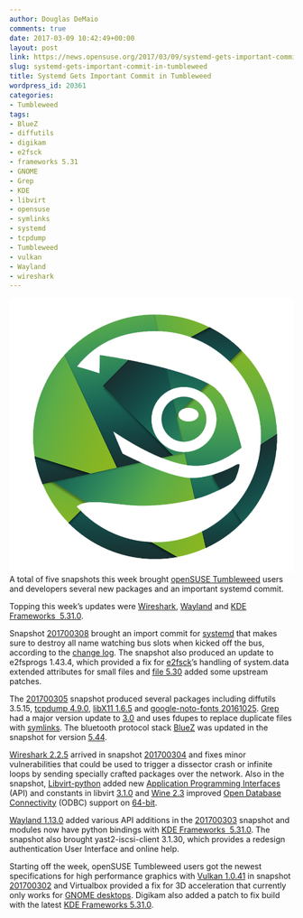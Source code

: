 ```yaml
---
author: Douglas DeMaio
comments: true
date: 2017-03-09 10:42:49+00:00
layout: post
link: https://news.opensuse.org/2017/03/09/systemd-gets-important-commit-in-tumbleweed/
slug: systemd-gets-important-commit-in-tumbleweed
title: Systemd Gets Important Commit in Tumbleweed
wordpress_id: 20361
categories:
- Tumbleweed
tags:
- BlueZ
- diffutils
- digikam
- e2fsck
- frameworks 5.31
- GNOME
- Grep
- KDE
- libvirt
- opensuse
- symlinks
- systemd
- tcpdump
- Tumbleweed
- vulkan
- Wayland
- wireshark
---
```


![](/wp-content/uploads/2016/09/Icon-1.png)A total of five snapshots this week brought [openSUSE Tumbleweed](https://en.opensuse.org/Portal:Tumbleweed) users and developers several new packages and an important systemd commit.

Topping this week’s updates were [Wireshark](https://www.wireshark.org/), [Wayland](https://wayland.freedesktop.org/) and [KDE Frameworks  5.31.0](https://www.kde.org/info/kde-frameworks-5.31.0.php).

Snapshot [201700308](https://lists.opensuse.org/opensuse-factory/2017-03/msg00367.html) brought an import commit for [systemd](https://www.freedesktop.org/wiki/Software/systemd/) that makes sure to destroy all name watching bus slots when kicked off the bus, according to the [change log](https://build.opensuse.org/package/view_file/Base:System/systemd/systemd.changes). The snapshot also produced an update to e2fsprogs 1.43.4, which provided a fix for [e2fsck](https://linux.die.net/man/8/e2fsck)’s handling of system.data extended attributes for small files and [file 5.30](http://www.linuxfromscratch.org/lfs/view/development/chapter06/file.html) added some upstream patches.

The [201700305](https://lists.opensuse.org/opensuse-factory/2017-03/msg00331.html) snapshot produced several packages including diffutils 3.5.15, [tcpdump 4.9.0](https://www.comparitech.com/net-admin/tcpdump-cheat-sheet/), [libX11 1.6.5](https://www.x.org/releases/individual/lib/) and [google-noto-fonts 20161025](https://www.google.com/get/noto/). [Grep](https://www.gnu.org/software/grep/manual/grep.html) had a major version update to [3.0](https://www.gnu.org/software/grep/manual/grep.html) and uses fdupes to replace duplicate files with [symlinks](https://en.wikipedia.org/wiki/Symbolic_link). The bluetooth protocol stack [BlueZ](http://www.bluez.org/) was updated in the snapshot for version [5.44](http://www.bluez.org/release-of-bluez-5-44/).<!-- more -->

[Wireshark 2.2.5](https://www.wireshark.org/docs/relnotes/wireshark-2.2.5.html) arrived in snapshot [201700304](https://lists.opensuse.org/opensuse-factory/2017-03/msg00205.html) and fixes minor vulnerabilities that could be used to trigger a dissector crash or infinite loops by sending specially crafted packages over the network. Also in the snapshot, [Libvirt-python](https://libvirt.org/python.html) added new [Application Programming Interfaces](https://en.wikipedia.org/wiki/Application_programming_interface) (API) and constants in libvirt [3.1.0](https://pypi.python.org/pypi/libvirt-python) and [Wine 2.3](https://www.winehq.org/news/2017030301) improved [Open Database Connectivity](https://en.wikipedia.org/wiki/Open_Database_Connectivity) (ODBC) support on [64-bit](https://en.wikipedia.org/wiki/64-bit_computing).

[Wayland 1.13.0](https://lists.freedesktop.org/archives/wayland-devel/2017-February/033193.html) added various API additions in the [201700303](https://lists.opensuse.org/opensuse-factory/2017-03/msg00178.html) snapshot and modules now have python bindings with [KDE Frameworks  5.31.0](https://www.kde.org/info/kde-frameworks-5.31.0.php). The snapshot also brought yast2-iscsi-client 3.1.30, which provides a redesign authentication User Interface and online help.

Starting off the week, openSUSE Tumbleweed users got the newest specifications for high performance graphics with [Vulkan 1.0.41](http://www.phoronix.com/scan.php?page=news_item&px=Vulkan-1.0.41-Released) in snapshot [201700302](https://lists.opensuse.org/opensuse-factory/2017-03/msg00140.html) and Virtualbox provided a fix for 3D acceleration that currently only works for [GNOME desktops](https://www.gnome.org/). Digikam also added a patch to fix build with the latest [KDE Frameworks 5.31.0](https://www.kde.org/announcements/kde-frameworks-5.31.0.php).
